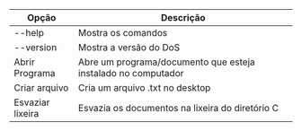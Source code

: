 | Opção  |  Descrição  |
| ------------------- | ------------------- |
|  --help |  Mostra os comandos |
|  --version |  Mostra a versão do DoS |
|  Abrir Programa |  Abre um programa/documento que esteja instalado no computador |
|  Criar arquivo |  Cria um arquivo .txt no desktop |
|  Esvaziar lixeira |  Esvazia os documentos na lixeira do diretório C |

